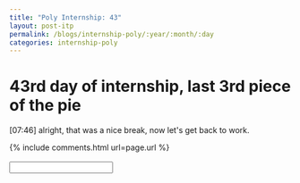 ```yaml
---
title: "Poly Internship: 43"
layout: post-itp
permalink: /blogs/internship-poly/:year/:month/:day
categories: internship-poly
---
```

# 43rd day of internship, last 3rd piece of the pie

<span class="timestamp">[07:46]</span> alright, that was a nice break, now let's get back to work.


{% include comments.html url=page.url %}
<br><br>
<input id="password-input" type="password" class="text-secret" onkeyup="unlock()">

<span class="disable-selection" id="truth" style="display:block;"></span>
